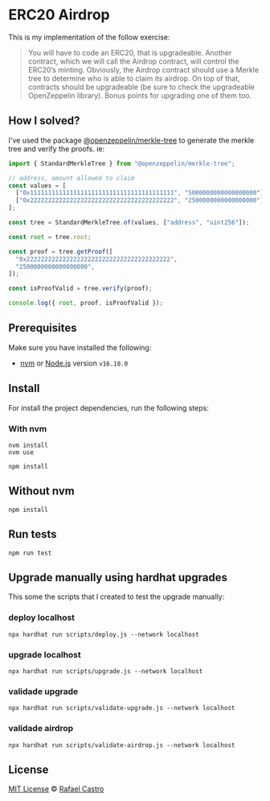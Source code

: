 # ERC20 Airdrop

This is my implementation of the follow exercise:

> You will have to code an ERC20, that is upgradeable. Another contract, which we will call the Airdrop contract,
> will control the ERC20’s minting. Obviously, the Airdrop contract should use a Merkle tree to determine who is
> able to claim its airdrop.
> On top of that, contracts should be upgradeable (be sure to check the upgradeable OpenZeppelin library).
> Bonus points for upgrading one of them too.

## How I solved?

I've used the package [@openzeppelin/merkle-tree](https://github.com/OpenZeppelin/merkle-tree) to generate the merkle tree and verify the proofs. ie:

```typescript
import { StandardMerkleTree } from "@openzeppelin/merkle-tree";

// address, amount allowed to claim
const values = [
  ["0x1111111111111111111111111111111111111111", "5000000000000000000"],
  ["0x2222222222222222222222222222222222222222", "2500000000000000000"],
];

const tree = StandardMerkleTree.of(values, ["address", "uint256"]);

const root = tree.root;

const proof = tree.getProof([
  "0x2222222222222222222222222222222222222222",
  "2500000000000000000",
]);

const isProofValid = tree.verify(proof);

console.log({ root, proof, isProofValid });
```

## Prerequisites

Make sure you have installed the following:

- [nvm](https://github.com/nvm-sh/nvm) or [Node.js](https://nodejs.org/en) version `v16.10.0`

## Install

For install the project dependencies, run the following steps:

### With nvm

```shell
nvm install
nvm use

npm install
```

## Without nvm

```shell
npm install
```

## Run tests

```shell
npm run test
```

## Upgrade manually using hardhat upgrades

This some the scripts that I created to test the upgrade manually:

### deploy localhost

```shell
npx hardhat run scripts/deploy.js --network localhost
```

### upgrade localhost

```shell
npx hardhat run scripts/upgrade.js --network localhost
```

### validade upgrade

```shell
npx hardhat run scripts/validate-upgrade.js --network localhost
```

### validade airdrop

```shell
npx hardhat run scripts/validate-airdrop.js --network localhost
```

## License

[MIT License](LICENSE) &copy; [Rafael Castro](https://github.com/RafaelC457ro)
